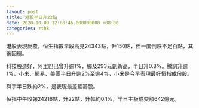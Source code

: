 ```yaml
---
layout: post
title: 港股半日升22點
date: 2020-10-09 12:08:46.000000000 +08:00
categories: rthk
---
```


港股表現反覆，恒生指數早段高見24343點，升150點，但一度倒跌不足百點，其後回穩。

科技股造好，阿里巴巴曾升逾1%，觸及293元創新高，半日升0.8%。騰訊升逾1%，小米、網易、美團半日升逾2%至逾4%，小米是今早表現最好恒指成份股。

舜宇半日跌約2%，是表現最差藍籌股。

恒指中午收報24216點，升22點，升幅約0.1%，半日主板成交額642億元。
